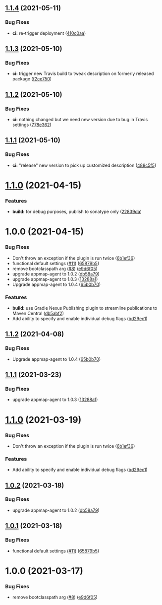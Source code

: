 ## [1.1.4](https://github.com/hleb-rubanau/appmap-java-maven-plugin/compare/v1.1.3...v1.1.4) (2021-05-11)


### Bug Fixes

* **ci:** re-trigger deployment ([410c0aa](https://github.com/hleb-rubanau/appmap-java-maven-plugin/commit/410c0aaba3af52ada035935205506667339e6ef3))

## [1.1.3](https://github.com/hleb-rubanau/appmap-java-maven-plugin/compare/v1.1.2...v1.1.3) (2021-05-10)


### Bug Fixes

* **ci:** trigger new Travis build to tweak description on formerly released package ([f2ce750](https://github.com/hleb-rubanau/appmap-java-maven-plugin/commit/f2ce7503199396126fc74f0fb72f0795747f1b6a))

## [1.1.2](https://github.com/hleb-rubanau/appmap-java-maven-plugin/compare/v1.1.1...v1.1.2) (2021-05-10)


### Bug Fixes

* **ci:** nothing changed but we need new version due to bug in Travis settings ([778e362](https://github.com/hleb-rubanau/appmap-java-maven-plugin/commit/778e36276a0047370cfcf4ec602fb79596c0c27f))

## [1.1.1](https://github.com/hleb-rubanau/appmap-java-maven-plugin/compare/v1.1.0...v1.1.1) (2021-05-10)


### Bug Fixes

* **ci:** "release" new version to pick up customized description ([488c5f5](https://github.com/hleb-rubanau/appmap-java-maven-plugin/commit/488c5f55cfa9379fe49af9ebf45785f8a27f8e07))

# [1.1.0](https://github.com/hleb-rubanau/appmap-java-maven-plugin/compare/v1.0.0...v1.1.0) (2021-04-15)


### Features

* **build:** for debug purposes, publish to sonatype only ([22839da](https://github.com/hleb-rubanau/appmap-java-maven-plugin/commit/22839da39a74a7035065f0095cde70e36e86014f))

# 1.0.0 (2021-04-15)


### Bug Fixes

* Don't throw an exception if the plugin is run twice ([6b1ef36](https://github.com/hleb-rubanau/appmap-java-maven-plugin/commit/6b1ef36cafbfe18115236055c8842c4e4dffcde8))
* functional default settings ([#11](https://github.com/hleb-rubanau/appmap-java-maven-plugin/issues/11)) ([65879b5](https://github.com/hleb-rubanau/appmap-java-maven-plugin/commit/65879b5f7ccb1b941b7e44bddc82acf07c35e4ae))
* remove bootclasspath arg ([#8](https://github.com/hleb-rubanau/appmap-java-maven-plugin/issues/8)) ([e9d6f05](https://github.com/hleb-rubanau/appmap-java-maven-plugin/commit/e9d6f0516ec15e78358a7bf76e62d412d4474288))
* upgrade appmap-agent to 1.0.2 ([db58a79](https://github.com/hleb-rubanau/appmap-java-maven-plugin/commit/db58a7962abf18ca356e838c46ceb55290a25047))
* upgrade appmap-agent to 1.0.3 ([13288a1](https://github.com/hleb-rubanau/appmap-java-maven-plugin/commit/13288a1e9ff8caf6f4d2d2f158ae45a6344cac07))
* Upgrade appmap-agent to 1.0.4 ([65b0b70](https://github.com/hleb-rubanau/appmap-java-maven-plugin/commit/65b0b708871fcb56009d8fa2d81ca2a28b90ecd2))


### Features

* **build:** use Gradle Nexus Publishing plugin to streamline publications to Maven Central ([db5abf2](https://github.com/hleb-rubanau/appmap-java-maven-plugin/commit/db5abf2f98b24ac50aede529a479cae8292b403d))
* Add ability to specify and enable individual debug flags ([bd29ec1](https://github.com/hleb-rubanau/appmap-java-maven-plugin/commit/bd29ec180d8fcb9ed3c05e5548109ca4001bcd5c))

## [1.1.2](https://github.com/applandinc/appmap-maven-plugin/compare/v1.1.1...v1.1.2) (2021-04-08)


### Bug Fixes

* Upgrade appmap-agent to 1.0.4 ([65b0b70](https://github.com/applandinc/appmap-maven-plugin/commit/65b0b708871fcb56009d8fa2d81ca2a28b90ecd2))

## [1.1.1](https://github.com/applandinc/appmap-maven-plugin/compare/v1.1.0...v1.1.1) (2021-03-23)


### Bug Fixes

* upgrade appmap-agent to 1.0.3 ([13288a1](https://github.com/applandinc/appmap-maven-plugin/commit/13288a1e9ff8caf6f4d2d2f158ae45a6344cac07))

# [1.1.0](https://github.com/applandinc/appmap-maven-plugin/compare/v1.0.2...v1.1.0) (2021-03-19)


### Bug Fixes

* Don't throw an exception if the plugin is run twice ([6b1ef36](https://github.com/applandinc/appmap-maven-plugin/commit/6b1ef36cafbfe18115236055c8842c4e4dffcde8))


### Features

* Add ability to specify and enable individual debug flags ([bd29ec1](https://github.com/applandinc/appmap-maven-plugin/commit/bd29ec180d8fcb9ed3c05e5548109ca4001bcd5c))

## [1.0.2](https://github.com/applandinc/appmap-maven-plugin/compare/v1.0.1...v1.0.2) (2021-03-18)


### Bug Fixes

* upgrade appmap-agent to 1.0.2 ([db58a79](https://github.com/applandinc/appmap-maven-plugin/commit/db58a7962abf18ca356e838c46ceb55290a25047))

## [1.0.1](https://github.com/applandinc/appmap-maven-plugin/compare/v1.0.0...v1.0.1) (2021-03-18)


### Bug Fixes

* functional default settings ([#11](https://github.com/applandinc/appmap-maven-plugin/issues/11)) ([65879b5](https://github.com/applandinc/appmap-maven-plugin/commit/65879b5f7ccb1b941b7e44bddc82acf07c35e4ae))

# 1.0.0 (2021-03-17)


### Bug Fixes

* remove bootclasspath arg ([#8](https://github.com/applandinc/appmap-maven-plugin/issues/8)) ([e9d6f05](https://github.com/applandinc/appmap-maven-plugin/commit/e9d6f0516ec15e78358a7bf76e62d412d4474288))
